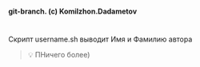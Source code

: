 #### git-branch. (c) Komilzhon.Dadametov
# 
Скрипт username.sh выводит Имя и Фамилию автора

> 💡 ПНичего более)
